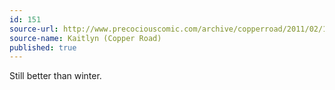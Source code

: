 ```yaml
---
id: 151
source-url: http://www.precociouscomic.com/archive/copperroad/2011/02/17
source-name: Kaitlyn (Copper Road)
published: true
---
```

 Still better than winter.
